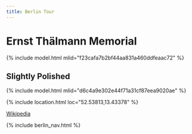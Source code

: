 ```yaml
---
title: Berlin Tour
---
```


# Ernst Thälmann Memorial

{% include model.html mlid="f23cafa7b2bf44aa831a460ddfeaac72" %}

## Slightly Polished

{% include model.html mlid="d6c4a9e302e44f71a31cf87eea9020ae" %}

{% include location.html loc="52.53813,13.43378" %}

[Wikipedia](https://en.wikipedia.org/wiki/Ernst_Th%C3%A4lmann)

{% include berlin_nav.html %}
